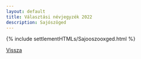 ```yaml
---
layout: default
title: Választási névjegyzék 2022
description: Sajószöged
---
```


{% include settlementHTMLs/Sajooszooxged.html %}

[Vissza](../)
